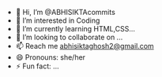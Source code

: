 - 👋 Hi, I’m @ABHISIKTAcommits
- 👀 I’m interested in Coding
- 🌱 I’m currently learning HTML,CSS...
- 💞️ I’m looking to collaborate on ...
- 📫 Reach me abhisiktaghosh2@gmail.com
- 😄 Pronouns: she/her
- ⚡ Fun fact: ...

<!---
ABHISIKTAcommits/ABHISIKTAcommits is a ✨ special ✨ repository because its `README.md` (this file) appears on your GitHub profile.
You can click the Preview link to take a look at your changes.
--->
